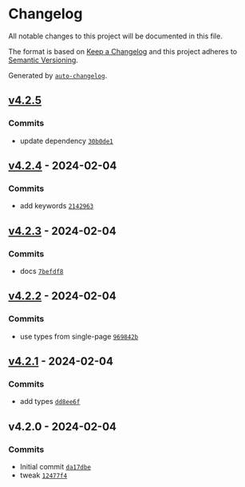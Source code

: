 # Changelog

All notable changes to this project will be documented in this file.

The format is based on [Keep a Changelog](https://keepachangelog.com/en/1.0.0/)
and this project adheres to [Semantic Versioning](https://semver.org/spec/v2.0.0.html).

Generated by [`auto-changelog`](https://github.com/CookPete/auto-changelog).

## [v4.2.5](https://github.com/nichoth/route-event/compare/v4.2.4...v4.2.5)

### Commits

- update dependency [`30b0de1`](https://github.com/nichoth/route-event/commit/30b0de1a3cb94f56819b210aae2785fd5a87fe98)

## [v4.2.4](https://github.com/nichoth/route-event/compare/v4.2.3...v4.2.4) - 2024-02-04

### Commits

- add keywords [`2142963`](https://github.com/nichoth/route-event/commit/2142963e96e34d1ba128d7159dafbfc067150399)

## [v4.2.3](https://github.com/nichoth/route-event/compare/v4.2.2...v4.2.3) - 2024-02-04

### Commits

- docs [`7befdf8`](https://github.com/nichoth/route-event/commit/7befdf82b0b578be1332e33e0e895deab866ccd8)

## [v4.2.2](https://github.com/nichoth/route-event/compare/v4.2.1...v4.2.2) - 2024-02-04

### Commits

- use types from single-page [`969842b`](https://github.com/nichoth/route-event/commit/969842b4d94161ac27f15aeff962b637d600a99f)

## [v4.2.1](https://github.com/nichoth/route-event/compare/v4.2.0...v4.2.1) - 2024-02-04

### Commits

- add types [`dd8ee6f`](https://github.com/nichoth/route-event/commit/dd8ee6f1a79f7b053201fc80d18027e0799d3e82)

## v4.2.0 - 2024-02-04

### Commits

- Initial commit [`da17dbe`](https://github.com/nichoth/route-event/commit/da17dbeaca7468000b61f23d81face2372d752a4)
- tweak [`12477f4`](https://github.com/nichoth/route-event/commit/12477f47b7703621bc8253555809905a6b8c4116)

